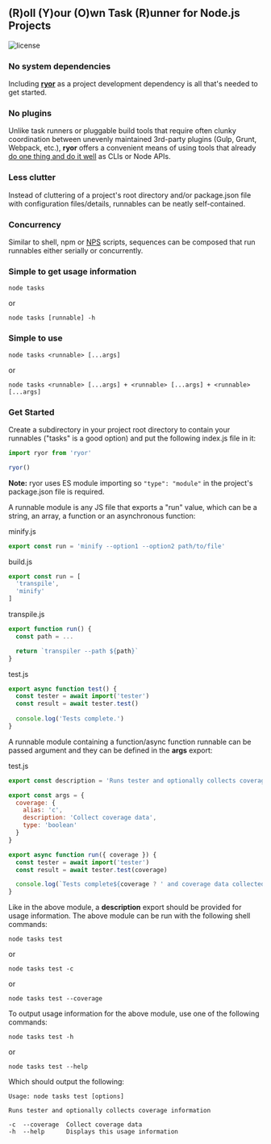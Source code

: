 ## (R)oll (Y)our (O)wn Task (R)unner for Node.js Projects

![license](https://img.shields.io/badge/License-MIT-green.svg)

### No system dependencies

Including **[ryor](https://www.npmjs.com/package/ryor)** as a project development dependency is all that's needed to get started.

### No plugins

Unlike task runners or pluggable build tools that require often clunky coordination between unevenly maintained 3rd-party plugins (Gulp, Grunt, Webpack, etc.), **ryor** offers a convenient means of using tools that already [do one thing and do it well](https://en.wikipedia.org/wiki/Unix_philosophy) as CLIs or Node APIs.

### Less clutter

Instead of cluttering of a project's root directory and/or package.json file with configuration files/details, runnables can be neatly self-contained.

### Concurrency

Similar to shell, npm or [NPS](https://www.npmjs.com/package/nps) scripts, sequences can be composed that run runnables either serially or concurrently.

### Simple to get usage information

```node tasks```

or

```node tasks [runnable] -h```

### Simple to use

```node tasks <runnable> [...args]```

or

```node tasks <runnable> [...args] + <runnable> [...args] + <runnable> [...args]```

### Get Started

Create a subdirectory in your project root directory to contain your runnables ("tasks" is a good option) and put the following index.js file in it:

```js
import ryor from 'ryor'

ryor()
```

**Note:** ryor uses ES module importing so ```"type": "module"``` in the project's package.json file is required.

A runnable module is any JS file that exports a "run" value, which can be a string, an array, a function or an asynchronous function:

minify.js
```js
export const run = 'minify --option1 --option2 path/to/file'
```

build.js
```js
export const run = [
  'transpile',
  'minify'
]
```

transpile.js
```js
export function run() {
  const path = ...

  return `transpiler --path ${path}`
}
```

test.js
```js
export async function test() {
  const tester = await import('tester')
  const result = await tester.test()
  
  console.log('Tests complete.')
}
```

A runnable module containing a function/async function runnable can be passed argument and they can be defined in the **args** export:

test.js
```js
export const description = 'Runs tester and optionally collects coverage information'

export const args = {
  coverage: {
    alias: 'c',
    description: 'Collect coverage data',
    type: 'boolean'
  }
}

export async function run({ coverage }) {
  const tester = await import('tester')
  const result = await tester.test(coverage)

  console.log(`Tests complete${coverage ? ' and coverage data collected' : ''}`)
}
```

Like in the above module, a **description** export should be provided for usage information. The above module can be run with the following shell commands:

```node tasks test```

or

```node tasks test -c```

or

```node tasks test --coverage```


To output usage information for the above module, use one of the following commands:

```node tasks test -h```

or

```node tasks test --help```


Which should output the following:

```
Usage: node tasks test [options]

Runs tester and optionally collects coverage information

-c  --coverage  Collect coverage data
-h  --help      Displays this usage information
```
